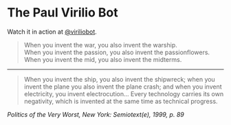 # The Paul Virilio Bot

Watch it in action at [@viriliobot](https://twitter.com/viriliobot).

> When you invent the war, you also invent the warship.  
> When you invent the passion, you also invent the passionflowers.  
> When you invent the mid, you also invent the midterms.  

---

> When you invent the ship, you also invent the shipwreck; when you invent the plane you also invent the plane crash; and when you invent electricity, you invent electrocution... Every technology carries its own negativity, which is invented at the same time as technical progress.

_Politics of the Very Worst, New York: Semiotext(e), 1999, p. 89_


